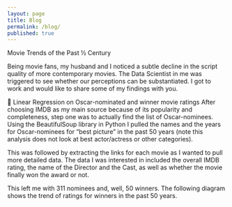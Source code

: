 ```yaml
---
layout: page
title: Blog
permalink: /blog/
published: true
---
```


Movie Trends of the Past ½ Century
 
Being movie fans, my husband and I noticed a subtle decline in the script quality of more contemporary movies. The Data Scientist in me was triggered to see whether our perceptions can be substantiated. I got to work and would like to share some of my findings with you.
 

🎦 Linear Regression on Oscar-nominated and winner movie ratings
After choosing IMDB as my main source because of its popularity and completeness, step one was to actually find the list of Oscar-nominees. Using the BeautifulSoup library in Python I pulled the names and the years for Oscar-nominees for “best picture” in the past 50 years (note this analysis does not look at best actor/actress or other categories).
 

This was followed by extracting the  links for each movie as I wanted to pull more detailed data. The data I was interested in included the overall IMDB rating, the name of the Director and the Cast, as well as whether the movie finally won the award or not.
 
 
This left me with 311 nominees and, well, 50 winners. The following diagram shows the trend of ratings for winners in the past 50 years.
 
